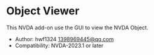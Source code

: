 # Object Viewer

This NVDA add-on use the GUI to view the NVDA Object.

* Author: hwf1324 <1398969445@qq.com>
* Compatibility: NVDA-2023.1 or later
